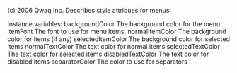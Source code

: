 (c) 2006 Qwaq Inc. Describes style attribues for menus.

Instance variables:
	backgroundColor	<Color>	The background color for the menu.
	itemFont 			<Font>	The font to use for menu items.
	normalItemColor 	<Color>	The background color for items (if any)
	selectedItemColor 	<Color>	The background color for selected items
	normalTextColor 	<Color>	The text color for normal items
	selectedTextColor 	<Color>	The text color for selected items
	disabledTextColor 	<Color>	The text color for disabled items
	separatorColor 		<Color>	The color to use for separators
